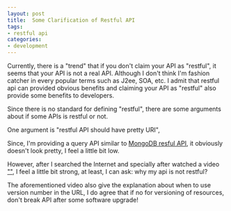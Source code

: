 ```yaml
---
layout: post
title:  Some Clarification of Restful API
tags: 
- restful api
categories:
- development
---
```



Currently, there is a "trend" that if you don't claim your API as "restful", it seems that your API is not a real API. Although I don't think I'm fashion catcher in every popular terms such as J2ee, SOA, etc.  I admit that restful api can provided obvious benefits and claiming your API as "restful" also provide some benefits to developers. 

Since there is no standard for defining "restful", there are some arguments about if some APIs is restful or not. 

One argument is "restful API should have pretty URI", 

Since, I'm providing a query API similar to [MongoDB resful API](),  it obviously doesn't look pretty, I feel a little bit low. 

However, after I searched the Internet and specially after watched a video [""](), I feel a little bit strong, at least, I can ask: why my api is not restful?

The aforementioned video also give the explanation about when to use version number in the URL, I do agree that if no for versioning of resources, don't break API after some software upgrade! 








